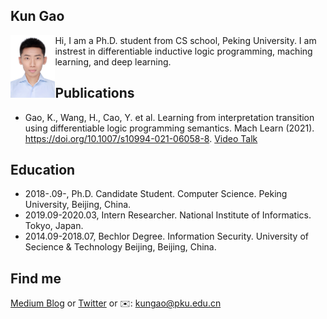 ## Kun Gao

<div style="clear: both;">   <div style="float: left; margin-right 1em;">     <img src="assert/pic.jpg" alt="", weight=100, height=100>   </div>   <div>      <p>Hi, I am a Ph.D. student from CS school, Peking University. I am instrest in differentiable inductive logic programming, maching learning, and deep learning.</p>   </div> </div>





## Publications

- Gao, K., Wang, H., Cao, Y. et al. Learning from interpretation transition using differentiable logic programming semantics. Mach Learn (2021). https://doi.org/10.1007/s10994-021-06058-8.  [Video Talk](https://www.youtube.com/watch?v=M_65WZBkLAQ&t=89s)

## Education

- 2018-.09-, Ph.D. Candidate Student. Computer Science. Peking University, Beijing, China. 
- 2019.09-2020.03, Intern Researcher. National Institute of Informatics. Tokyo, Japan.
- 2014.09-2018.07, Bechlor Degree. Information Security. University of Secience & Technology Beijing, Beijing, China. 

## Find me

[Medium Blog](https://kwinhoney.medium.com)  or [Twitter](https://twitter.com/kwin_gao) or ✉️: [kungao@pku.edu.cn](kungao@pku.edu.cn)


